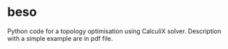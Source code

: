 # beso
Python code for a topology optimisation using CalculiX solver.
Description with a simple example are in pdf file.
